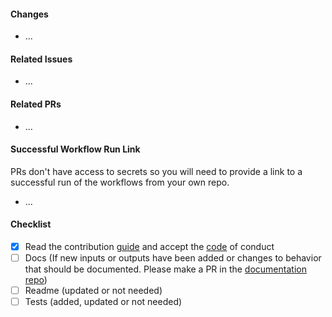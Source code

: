 #### Changes

- ...

#### Related Issues

- ...

#### Related PRs

- ...

#### Successful Workflow Run Link

PRs don't have access to secrets so you will need to provide a link to a successful run
of the workflows from your own repo.

- ...

#### Checklist

<!-- please check all items and add your own -->

- [x] Read the contribution [guide](../CONTRIBUTING.md) and accept the [code](../CODE_OF_CONDUCT.md) of conduct
- [ ] Docs (If new inputs or outputs have been added or changes to behavior that should be documented. Please make a PR
      in the [documentation repo](https://github.com/game-ci/documentation))
- [ ] Readme (updated or not needed)
- [ ] Tests (added, updated or not needed)
